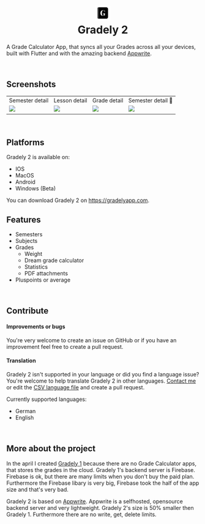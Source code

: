  # <center><img src="./assets/images/macOSlogo.png" width="40"/> </br>Gradely 2</center>


A Grade Calculator App, that syncs all your Grades across all your devices, built with Flutter and with the amazing backend [Appwrite](https://appwrite.io).

<br>

## Screenshots
<table>
  <tr>
    <td>Semester detail</td>
     <td>Lesson detail</td>
     <td>Grade detail</td>
     <td>Semester detail  🌙</td>
  </tr>
  <tr>
    <td><img src="https://user-images.githubusercontent.com/58886915/134825100-5a1ade0a-2748-45ae-a0e0-206211b4651c.png" width="175"/></td>
    <td><img src="https://user-images.githubusercontent.com/58886915/134825121-1931930e-00bd-41ad-8264-cae8b7b46cf0.png" width="175"/></td>
    <td><img src="https://user-images.githubusercontent.com/58886915/134825115-b8075c8d-2495-4258-adc3-b8cb8c5de64c.png" width="175"/></td>
    <td><img src="https://user-images.githubusercontent.com/58886915/134825113-190d1702-4de9-448c-993a-55aba672a89a.png" width="175"/></td>
  </tr>
 </table>
 
<br>

## Platforms
Gradely 2 is available on:

- IOS
- MacOS
- Android
- Windows (Beta)

You can download Gradely 2 on https://gradelyapp.com.

## Features
- Semesters
- Subjects
- Grades
  - Weight
  - Dream grade calculator
  - Statistics
  - PDF attachments
- Pluspoints or average

<br>

## Contribute

#### Improvements or bugs

You're very welcome to create an issue on GitHub or if you have an improvement feel free to create a pull request.

#### Translation

Gradely 2 isn't supported in your language or did you find a language issue? You're welcome to help translate Gradely 2 in other languages. [Contact me](mailto:elias@eliasschneider.com) or edit the [CSV language file](https://github.com/generalxhd/Gradely2/blob/master/assets/translations/gradelyTranslation.csv) and create a pull request.

Currently supported languages:
- German
- English

<br>

## More about the project

In the april I created [Gradely 1](https://gradelyapp.com/gradely1) because there are no Grade Calculator apps, that stores the grades in the cloud.
Gradely 1's backend server is Firebase. Firebase is ok, but there are many limits when you don't buy the paid plan. Furthermore the Firebase libary is very big, Firebase took the half of the app size and that's very bad.

Gradely 2 is based on [Appwrite](https://appwrite.io). Appwrite is a selfhosted, opensource backend server and very lightweight. Gradely 2's size is 50% smaller then Gradely 1. Furthermore there are no write, get, delete limits. 

